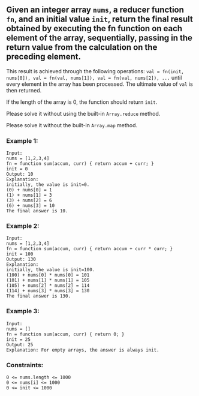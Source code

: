 ## Given an integer array `nums`, a reducer function `fn`, and an initial value `init`, return the final result obtained by executing the fn function on each element of the array, sequentially, passing in the return value from the calculation on the preceding element.

This result is achieved through the following operations: `val = fn(init, nums[0]), val = fn(val, nums[1]), val = fn(val, nums[2]), ...` until every element in the array has been processed. The ultimate value of `val` is then returned.

If the length of the array is 0, the function should return `init`.

Please solve it without using the built-in `Array.reduce` method.


Please solve it without the built-in `Array.map` method.

### Example 1:
    Input: 
    nums = [1,2,3,4]
    fn = function sum(accum, curr) { return accum + curr; }
    init = 0
    Output: 10
    Explanation:
    initially, the value is init=0.
    (0) + nums[0] = 1
    (1) + nums[1] = 3
    (3) + nums[2] = 6
    (6) + nums[3] = 10
    The final answer is 10.

### Example 2:
    Input: 
    nums = [1,2,3,4]
    fn = function sum(accum, curr) { return accum + curr * curr; }
    init = 100
    Output: 130
    Explanation:
    initially, the value is init=100.
    (100) + nums[0] * nums[0] = 101
    (101) + nums[1] * nums[1] = 105
    (105) + nums[2] * nums[2] = 114
    (114) + nums[3] * nums[3] = 130
    The final answer is 130.

### Example 3:
    Input: 
    nums = []
    fn = function sum(accum, curr) { return 0; }
    init = 25
    Output: 25
    Explanation: For empty arrays, the answer is always init.


### Constraints:
    0 <= nums.length <= 1000
    0 <= nums[i] <= 1000
    0 <= init <= 1000   